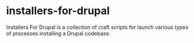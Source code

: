 # installers-for-drupal
Installers For Drupal is a collection of craft scripts  for launch various types of processes installing a Drupal codebase. 
